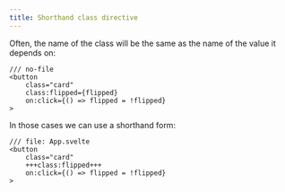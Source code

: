 ```yaml
---
title: Shorthand class directive
---
```


Often, the name of the class will be the same as the name of the value it depends on:

```svelte
/// no-file
<button
	class="card"
	class:flipped={flipped}
	on:click={() => flipped = !flipped}
>
```

In those cases we can use a shorthand form:

```svelte
/// file: App.svelte
<button
	class="card"
	+++class:flipped+++
	on:click={() => flipped = !flipped}
>
```
